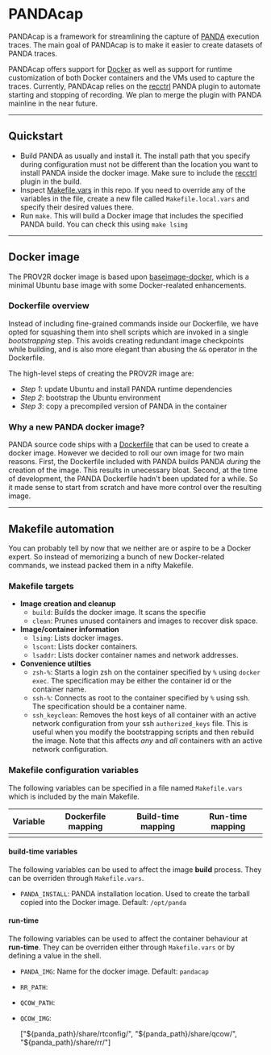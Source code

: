 # PANDAcap

PANDAcap is a framework for streamlining the capture of [PANDA][panda]
execution traces. The main goal of PANDAcap is to make it easier to
create datasets of PANDA traces.

PANDAcap offers support for [Docker][docker] as well as support for
runtime customization of both Docker containers and the VMs used to
capture the traces.
Currently, PANDAcap relies on the [recctrl][recctrl] PANDA plugin to
automate starting and stopping of recording. We plan to merge the
plugin with PANDA mainline in the near future.

---------------------------------------------------------------------

## Quickstart

* Build PANDA as usually and install it. The install path that you specify
  during configuration must not be different than the location you want to
  install PANDA inside the docker image.
  Make sure to include the [recctrl][recctrl] plugin in the build.
* Inspect [Makefile.vars](Makefile.vars) in this repo.
  If you need to override any of the variables in the file, create a new file
  called `Makefile.local.vars` and specify their desired values there.
* Run `make`. This will build a Docker image that includes the specified PANDA
  build. You can check this using `make lsimg`

---------------------------------------------------------------------

## Docker image
The PROV2R docker image is based upon [baseimage-docker][baseimage], which is
a minimal Ubuntu base image with some Docker-realated enhancements.

### Dockerfile overview
Instead of including fine-grained commands inside our Dockerfile, we have
opted for squashing them into shell scripts which are invoked in a single
*bootstrapping* step.
This avoids creating redundant image checkpoints while building, and is also
more elegant than abusing the `&&` operator in the Dockerfile.

The high-level steps of creating the PROV2R image are:

  - *Step 1*: update Ubuntu and install PANDA runtime dependencies
  - *Step 2*: bootstrap the Ubuntu environment
  - *Step 3*: copy a precompiled version of PANDA in the container

### Why a new PANDA docker image?
PANDA source code ships with a [Dockerfile][panda-dockerfile] that can be used
to create a docker image. However we decided to roll our own image for two main
reasons.
First, the Dockerfile included with PANDA builds PANDA *during* the creation of
the image. This results in unecessary bloat. Second, at the time of development,
the PANDA Dockerfile hadn't been updated for a while. So it made sense to start
from scratch and have more control over the resulting image.

---------------------------------------------------------------------

## Makefile automation
You can probably tell by now that we neither are or aspire to be a Docker
expert. So instead of memorizing a bunch of new Docker-related commands, we
instead packed them in a nifty Makefile.

### Makefile targets

  * **Image creation and cleanup**
    - `build`: Builds the docker image. It scans the specifie
    - `clean`: Prunes unused containers and images to recover disk space.
  * **Image/container information**
    - `lsimg`: Lists docker images.
    - `lscont`: Lists docker containers.
    - `lsaddr`: Lists docker container names and network addresses.
  * **Convenience utilties**
    - `zsh-%`: Starts a login zsh on the container specified by `%` using
      `docker exec`. The specification may be either the container id or
	  the container name.
    - `ssh-%`: Connects as root to the container specified by `%` using ssh.
      The specification should be a container name.
    - `ssh_keyclean`: Removes the host keys of all container with an active
      network configuration from your ssh `authorized_keys` file.
	  This is useful when you modify the bootstrapping scripts and then rebuild
	  the image. Note that this affects *any* and *all* containers with an active
	  network configuration.

### Makefile configuration variables
The following variables can be specified in a file named `Makefile.vars` which
is included by the main Makefile.


| Variable             | Dockerfile mapping   | Build-time mapping | Run-time mapping |
| -------------------- | -------------------- | ------------------ | ---------------- |
|                      |                      |                    |                  |



#### build-time variables
The following variables can be used to affect the image **build** process.
They can be overriden through `Makefile.vars`.

  * `PANDA_INSTALL`: PANDA installation location. Used to create the tarball
    copied into the Docker image. Default: `/opt/panda`

#### run-time
The following variables can be used to affect the container behaviour at
**run-time**. They can be overriden either through `Makefile.vars` or by
defining a value in the shell.

  * `PANDA_IMG`: Name for the docker image. Default: `pandacap`
  * `RR_PATH`:
  * `QCOW_PATH`:
  * `QCOW_IMG`:

    ["${panda_path}/share/rtconfig/", "${panda_path}/share/qcow/", "${panda_path}/share/rr/"]

[panda]: https://github.com/panda-re/panda/
[docker]: https://www.docker.com/
[baseimage]: https://github.com/phusion/baseimage-docker
[panda-dockerfile]: https://github.com/panda-re/panda/blob/master/panda/Dockerfile
[recctrl]: https://github.com/

